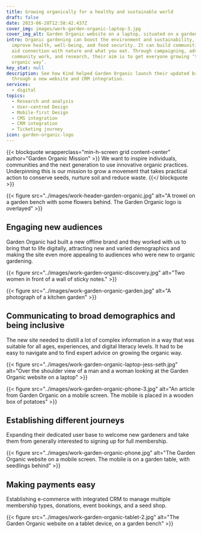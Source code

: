 ```yaml
---
title: Growing organically for a healthy and sustainable world
draft: false
date: 2023-06-28T12:58:42.437Z
cover_img: images/work-garden-organic-laptop-3.jpg
cover_img_alt: Garden Organic website on a laptop, situated on a garden table.
intro: Organic gardening can boost the environment and sustainability, and
  improve health, well-being, and food security. It can build communities and
  aid connection with nature and what you eat. Through campaigning, advice,
  community work, and research, their aim is to get everyone growing ‘the
  organic way’.
key_stat: null
description: See how Kind helped Garden Organic launch their updated brand
  through a new website and CRM integration.
services:
  - digital
topics:
  - Research and analysis
  - User-centred Design
  - Mobile-first Design
  - CMS integration
  - CRM integration
  - Ticketing journey
icon: garden-organic-logo
---
```


{{< blockquote wrapperclass="min-h-screen grid content-center" author="Garden Organic Mission" >}}
We want to inspire individuals, communities and the next generation to use innovative organic practices. Underpinning this is our mission to grow a movement that takes practical action to conserve seeds, nurture soil and reduce waste.
{{</ blockquote >}}

{{< figure src="../images/work-header-garden-organic.jpg" alt="A trowel on a garden bench with some flowers behind. The Garden Organic logo is overlayed" >}}

## Engaging new audiences

Garden Organic had built a new offline brand and they worked with us to bring that to life digitally, attracting new and varied demographics and making the site even more appealing to audiences who were new to organic gardening.

{{< figure src="../images/work-garden-organic-discovery.jpg" alt="Two women in front of a wall of sticky notes." >}}

{{< figure src="../images/work-garden-organic-garden.jpg" alt="A photograph of a kitchen garden" >}}

## Communicating to broad demographics and being inclusive

The new site needed to distill a lot of complex information in a way that was suitable for all ages, experiences, and digital literacy levels. It had to be easy to navigate and to find expert advice on growing the organic way.


{{< figure src="../images/work-garden-organic-laptop-jess-seth.jpg" alt="Over the shoulder view of a man and a woman looking at the Garden Organic website on a laptop" >}}

{{< figure src="../images/work-garden-organic-phone-3.jpg" alt="An article from Garden Organic on a mobile screen. The mobile is placed in a wooden box of potatoes" >}}

## Establishing different journeys

Expanding their dedicated user base to welcome new gardeners and take them from generally interested to signing up for full membership.

{{< figure src="../images/work-garden-organic-phone.jpg" alt="The Garden Organic website on a mobile screen. The mobile is on a garden table, with seedlings behind" >}}

## Making payments easy

Establishing e-commerce with integrated CRM to manage multiple membership types, donations, event bookings, and a seed shop.

{{< figure src="../images/work-garden-organic-tablet-2.jpg" alt="The Garden Organic website on a tablet device, on a garden bench" >}}